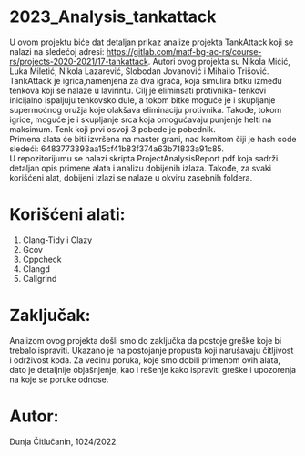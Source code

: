 # 2023_Analysis_tankattack

U ovom projektu biće dat detaljan prikaz analize projekta TankAttack koji se nalazi na sledećoj adresi: https://gitlab.com/matf-bg-ac-rs/course-rs/projects-2020-2021/17-tankattack. Autori ovog projekta su Nikola Mićić, Luka Miletić, Nikola Lazarević, Slobodan Jovanović i Mihailo Trišović. \
TankAttack je igrica,namenjena za dva igrača, koja simulira bitku između tenkova koji se nalaze u lavirintu. Cilj je eliminsati protivnika- tenkovi inicijalno ispaljuju tenkovsko đule, a tokom bitke moguće je i skupljanje supermoćnog oružja koje olakšava eliminaciju protivnika. Takođe, tokom igrice, moguće je i skupljanje srca koja omogućavaju punjenje helti na maksimum. Tenk koji prvi osvoji 3 pobede je pobednik.\
Primena alata će biti izvršena na master grani, nad komitom čiji je hash code sledeći:
6483773393aa15cf41b83f374a63b71833a91c85. \
U repozitorijumu se nalazi skripta ProjectAnalysisReport.pdf koja sadrži detaljan opis primene alata i analizu dobijenih izlaza. Takođe, za svaki korišćeni alat, dobijeni izlazi se nalaze u okviru zasebnih foldera. 

# Korišćeni alati:
1. Clang-Tidy i Clazy
2. Gcov
3. Cppcheck
4. Clangd
5. Callgrind
   

# Zaključak:
Analizom ovog projekta došli smo do zaključka da postoje greške koje bi trebalo ispraviti.
Ukazano je na postojanje propusta koji narušavaju čitljivost i održivost koda. Za većinu poruka, koje smo dobili primenom ovih alata, dato je detaljnije objašnjenje, kao i rešenje kako ispraviti greške i upozorenja na koje se poruke odnose.

# Autor:
Dunja Čitlučanin, 1024/2022
